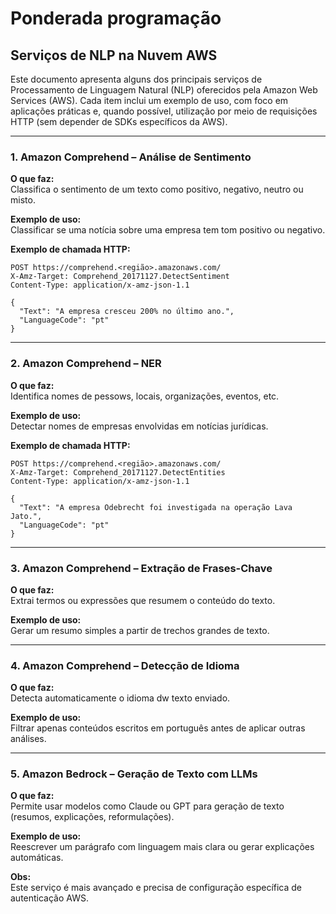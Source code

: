 # Ponderada programação

## Serviços de NLP na Nuvem AWS

Este documento apresenta alguns dos principais serviços de Processamento de Linguagem Natural (NLP) oferecidos pela Amazon Web Services (AWS). Cada item inclui um exemplo de uso, com foco em aplicações práticas e, quando possível, utilização por meio de requisições HTTP (sem depender de SDKs específicos da AWS).

---

### 1. Amazon Comprehend – Análise de Sentimento

**O que faz:**  
Classifica o sentimento de um texto como positivo, negativo, neutro ou misto.

**Exemplo de uso:**  
Classificar se uma notícia sobre uma empresa tem tom positivo ou negativo.

**Exemplo de chamada HTTP:**
```http
POST https://comprehend.<região>.amazonaws.com/
X-Amz-Target: Comprehend_20171127.DetectSentiment
Content-Type: application/x-amz-json-1.1

{
  "Text": "A empresa cresceu 200% no último ano.",
  "LanguageCode": "pt"
}
```

---

### 2. Amazon Comprehend – NER

**O que faz:**  
Identifica nomes de pessows, locais, organizações, eventos, etc.

**Exemplo de uso:**  
Detectar nomes de empresas envolvidas em notícias jurídicas.

**Exemplo de chamada HTTP:**
```http
POST https://comprehend.<região>.amazonaws.com/
X-Amz-Target: Comprehend_20171127.DetectEntities
Content-Type: application/x-amz-json-1.1

{
  "Text": "A empresa Odebrecht foi investigada na operação Lava Jato.",
  "LanguageCode": "pt"
}
```

---

### 3. Amazon Comprehend – Extração de Frases-Chave

**O que faz:**  
Extrai termos ou expressões que resumem o conteúdo do texto.

**Exemplo de uso:**  
Gerar um resumo simples a partir de trechos grandes de texto.

---

### 4. Amazon Comprehend – Detecção de Idioma

**O que faz:**  
Detecta automaticamente o idioma dw texto enviado.

**Exemplo de uso:**  
Filtrar apenas conteúdos escritos em português antes de aplicar outras análises.

---

### 5. Amazon Bedrock – Geração de Texto com LLMs

**O que faz:**  
Permite usar modelos como Claude ou GPT para geração de texto (resumos, explicações, reformulações).

**Exemplo de uso:**  
Reescrever um parágrafo com linguagem mais clara ou gerar explicações automáticas.

**Obs:**  
Este serviço é mais avançado e precisa de configuração específica de autenticação AWS.
